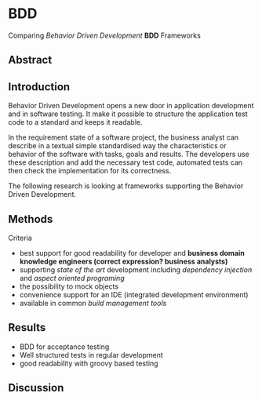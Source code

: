 # BDD #
Comparing *Behavior Driven Development* __BDD__ Frameworks

## Abstract ##

## Introduction ##
Behavior Driven Development opens a new door in application development and in software testing. 
It make it possible to structure the application test code to a standard and keeps it readable. 

In the requirement state of a software project, the business analyst can describe in a textual simple standardised way the characteristics or behavior of the software with tasks, goals and results. The developers use these description and add the necessary test code, automated tests can then check the implementation for its correctness.

The following research is looking at frameworks supporting the Behavior Driven Development. 

## Methods ##
Criteria
* best support for good readability for developer and __business domain knowledge engineers (correct expression? business analysts)__
* supporting *state of the art* development including *dependency injection* and *aspect oriented programing* 
* the possibility to mock objects
* convenience support for an IDE (integrated development environment) 
* available in common *build management tools*

## Results ##
* BDD for acceptance testing
* Well structured tests in regular development 
* good readability with groovy based testing

## Discussion ##


